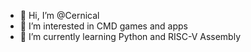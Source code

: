 - 👋 Hi, I’m @Cernical
- 👀 I’m interested in CMD games and apps
- 🌱 I’m currently learning Python and RISC-V Assembly
<!---
- 💞️ I’m looking to collaborate on ...
- 📫 How to reach me ...


Cernical/Cernical is a ✨ special ✨ repository because its `README.md` (this file) appears on your GitHub profile.
You can click the Preview link to take a look at your changes.
--->
